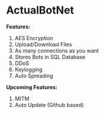 # ActualBotNet

<b>Features:</b><br>
1. AES Encryption <br>
2. Upload/Download Files <br>
3. As many connections as you want <br>
4. Stores Bots in SQL Database<br>
5. DDoS<br>
6. Keylogging<br>
7. Auto Spreading<br>

<b>Upcoming Features:</b><br>
1. MITM<br>
2. Auto Update (Github based)
